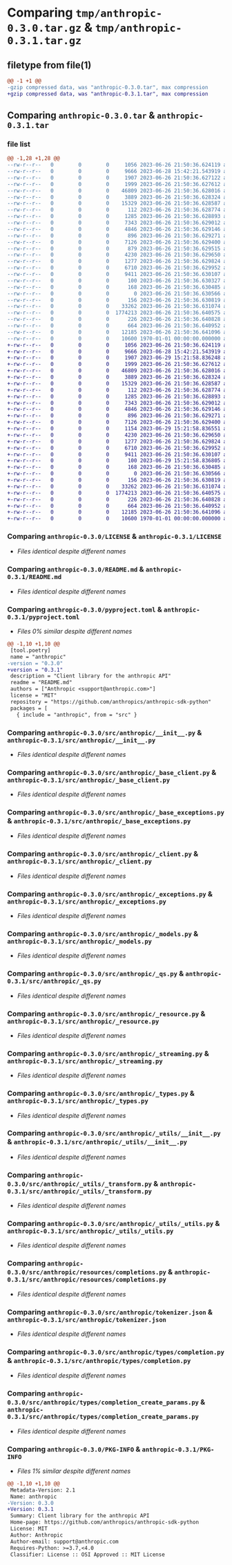 # Comparing `tmp/anthropic-0.3.0.tar.gz` & `tmp/anthropic-0.3.1.tar.gz`

## filetype from file(1)

```diff
@@ -1 +1 @@
-gzip compressed data, was "anthropic-0.3.0.tar", max compression
+gzip compressed data, was "anthropic-0.3.1.tar", max compression
```

## Comparing `anthropic-0.3.0.tar` & `anthropic-0.3.1.tar`

### file list

```diff
@@ -1,28 +1,28 @@
--rw-r--r--   0        0        0     1056 2023-06-26 21:50:36.624119 anthropic-0.3.0/LICENSE
--rw-r--r--   0        0        0     9666 2023-06-28 15:42:21.543919 anthropic-0.3.0/README.md
--rw-r--r--   0        0        0     1907 2023-06-26 21:50:36.627122 anthropic-0.3.0/pyproject.toml
--rw-r--r--   0        0        0     1999 2023-06-26 21:50:36.627612 anthropic-0.3.0/src/anthropic/__init__.py
--rw-r--r--   0        0        0    46809 2023-06-26 21:50:36.628016 anthropic-0.3.0/src/anthropic/_base_client.py
--rw-r--r--   0        0        0     3889 2023-06-26 21:50:36.628324 anthropic-0.3.0/src/anthropic/_base_exceptions.py
--rw-r--r--   0        0        0    15329 2023-06-26 21:50:36.628587 anthropic-0.3.0/src/anthropic/_client.py
--rw-r--r--   0        0        0      112 2023-06-26 21:50:36.628774 anthropic-0.3.0/src/anthropic/_constants.py
--rw-r--r--   0        0        0     1285 2023-06-26 21:50:36.628893 anthropic-0.3.0/src/anthropic/_exceptions.py
--rw-r--r--   0        0        0     7343 2023-06-26 21:50:36.629012 anthropic-0.3.0/src/anthropic/_models.py
--rw-r--r--   0        0        0     4846 2023-06-26 21:50:36.629146 anthropic-0.3.0/src/anthropic/_qs.py
--rw-r--r--   0        0        0      896 2023-06-26 21:50:36.629271 anthropic-0.3.0/src/anthropic/_resource.py
--rw-r--r--   0        0        0     7126 2023-06-26 21:50:36.629400 anthropic-0.3.0/src/anthropic/_streaming.py
--rw-r--r--   0        0        0      879 2023-06-26 21:50:36.629515 anthropic-0.3.0/src/anthropic/_tokenizers.py
--rw-r--r--   0        0        0     4230 2023-06-26 21:50:36.629650 anthropic-0.3.0/src/anthropic/_types.py
--rw-r--r--   0        0        0     1277 2023-06-26 21:50:36.629824 anthropic-0.3.0/src/anthropic/_utils/__init__.py
--rw-r--r--   0        0        0     6710 2023-06-26 21:50:36.629952 anthropic-0.3.0/src/anthropic/_utils/_transform.py
--rw-r--r--   0        0        0     9411 2023-06-26 21:50:36.630107 anthropic-0.3.0/src/anthropic/_utils/_utils.py
--rw-r--r--   0        0        0      100 2023-06-26 21:50:36.630327 anthropic-0.3.0/src/anthropic/_version.py
--rw-r--r--   0        0        0      168 2023-06-26 21:50:36.630485 anthropic-0.3.0/src/anthropic/pagination.py
--rw-r--r--   0        0        0        0 2023-06-26 21:50:36.630566 anthropic-0.3.0/src/anthropic/py.typed
--rw-r--r--   0        0        0      156 2023-06-26 21:50:36.630819 anthropic-0.3.0/src/anthropic/resources/__init__.py
--rw-r--r--   0        0        0    33262 2023-06-26 21:50:36.631074 anthropic-0.3.0/src/anthropic/resources/completions.py
--rw-r--r--   0        0        0  1774213 2023-06-26 21:50:36.640575 anthropic-0.3.0/src/anthropic/tokenizer.json
--rw-r--r--   0        0        0      226 2023-06-26 21:50:36.640828 anthropic-0.3.0/src/anthropic/types/__init__.py
--rw-r--r--   0        0        0      664 2023-06-26 21:50:36.640952 anthropic-0.3.0/src/anthropic/types/completion.py
--rw-r--r--   0        0        0    12185 2023-06-26 21:50:36.641096 anthropic-0.3.0/src/anthropic/types/completion_create_params.py
--rw-r--r--   0        0        0    10600 1970-01-01 00:00:00.000000 anthropic-0.3.0/PKG-INFO
+-rw-r--r--   0        0        0     1056 2023-06-26 21:50:36.624119 anthropic-0.3.1/LICENSE
+-rw-r--r--   0        0        0     9666 2023-06-28 15:42:21.543919 anthropic-0.3.1/README.md
+-rw-r--r--   0        0        0     1907 2023-06-29 15:21:58.836248 anthropic-0.3.1/pyproject.toml
+-rw-r--r--   0        0        0     1999 2023-06-26 21:50:36.627612 anthropic-0.3.1/src/anthropic/__init__.py
+-rw-r--r--   0        0        0    46809 2023-06-26 21:50:36.628016 anthropic-0.3.1/src/anthropic/_base_client.py
+-rw-r--r--   0        0        0     3889 2023-06-26 21:50:36.628324 anthropic-0.3.1/src/anthropic/_base_exceptions.py
+-rw-r--r--   0        0        0    15329 2023-06-26 21:50:36.628587 anthropic-0.3.1/src/anthropic/_client.py
+-rw-r--r--   0        0        0      112 2023-06-26 21:50:36.628774 anthropic-0.3.1/src/anthropic/_constants.py
+-rw-r--r--   0        0        0     1285 2023-06-26 21:50:36.628893 anthropic-0.3.1/src/anthropic/_exceptions.py
+-rw-r--r--   0        0        0     7343 2023-06-26 21:50:36.629012 anthropic-0.3.1/src/anthropic/_models.py
+-rw-r--r--   0        0        0     4846 2023-06-26 21:50:36.629146 anthropic-0.3.1/src/anthropic/_qs.py
+-rw-r--r--   0        0        0      896 2023-06-26 21:50:36.629271 anthropic-0.3.1/src/anthropic/_resource.py
+-rw-r--r--   0        0        0     7126 2023-06-26 21:50:36.629400 anthropic-0.3.1/src/anthropic/_streaming.py
+-rw-r--r--   0        0        0     1154 2023-06-29 15:21:58.836551 anthropic-0.3.1/src/anthropic/_tokenizers.py
+-rw-r--r--   0        0        0     4230 2023-06-26 21:50:36.629650 anthropic-0.3.1/src/anthropic/_types.py
+-rw-r--r--   0        0        0     1277 2023-06-26 21:50:36.629824 anthropic-0.3.1/src/anthropic/_utils/__init__.py
+-rw-r--r--   0        0        0     6710 2023-06-26 21:50:36.629952 anthropic-0.3.1/src/anthropic/_utils/_transform.py
+-rw-r--r--   0        0        0     9411 2023-06-26 21:50:36.630107 anthropic-0.3.1/src/anthropic/_utils/_utils.py
+-rw-r--r--   0        0        0      100 2023-06-29 15:21:58.836805 anthropic-0.3.1/src/anthropic/_version.py
+-rw-r--r--   0        0        0      168 2023-06-26 21:50:36.630485 anthropic-0.3.1/src/anthropic/pagination.py
+-rw-r--r--   0        0        0        0 2023-06-26 21:50:36.630566 anthropic-0.3.1/src/anthropic/py.typed
+-rw-r--r--   0        0        0      156 2023-06-26 21:50:36.630819 anthropic-0.3.1/src/anthropic/resources/__init__.py
+-rw-r--r--   0        0        0    33262 2023-06-26 21:50:36.631074 anthropic-0.3.1/src/anthropic/resources/completions.py
+-rw-r--r--   0        0        0  1774213 2023-06-26 21:50:36.640575 anthropic-0.3.1/src/anthropic/tokenizer.json
+-rw-r--r--   0        0        0      226 2023-06-26 21:50:36.640828 anthropic-0.3.1/src/anthropic/types/__init__.py
+-rw-r--r--   0        0        0      664 2023-06-26 21:50:36.640952 anthropic-0.3.1/src/anthropic/types/completion.py
+-rw-r--r--   0        0        0    12185 2023-06-26 21:50:36.641096 anthropic-0.3.1/src/anthropic/types/completion_create_params.py
+-rw-r--r--   0        0        0    10600 1970-01-01 00:00:00.000000 anthropic-0.3.1/PKG-INFO
```

### Comparing `anthropic-0.3.0/LICENSE` & `anthropic-0.3.1/LICENSE`

 * *Files identical despite different names*

### Comparing `anthropic-0.3.0/README.md` & `anthropic-0.3.1/README.md`

 * *Files identical despite different names*

### Comparing `anthropic-0.3.0/pyproject.toml` & `anthropic-0.3.1/pyproject.toml`

 * *Files 0% similar despite different names*

```diff
@@ -1,10 +1,10 @@
 [tool.poetry]
 name = "anthropic"
-version = "0.3.0"
+version = "0.3.1"
 description = "Client library for the anthropic API"
 readme = "README.md"
 authors = ["Anthropic <support@anthropic.com>"]
 license = "MIT"
 repository = "https://github.com/anthropics/anthropic-sdk-python"
 packages = [
   { include = "anthropic", from = "src" }
```

### Comparing `anthropic-0.3.0/src/anthropic/__init__.py` & `anthropic-0.3.1/src/anthropic/__init__.py`

 * *Files identical despite different names*

### Comparing `anthropic-0.3.0/src/anthropic/_base_client.py` & `anthropic-0.3.1/src/anthropic/_base_client.py`

 * *Files identical despite different names*

### Comparing `anthropic-0.3.0/src/anthropic/_base_exceptions.py` & `anthropic-0.3.1/src/anthropic/_base_exceptions.py`

 * *Files identical despite different names*

### Comparing `anthropic-0.3.0/src/anthropic/_client.py` & `anthropic-0.3.1/src/anthropic/_client.py`

 * *Files identical despite different names*

### Comparing `anthropic-0.3.0/src/anthropic/_exceptions.py` & `anthropic-0.3.1/src/anthropic/_exceptions.py`

 * *Files identical despite different names*

### Comparing `anthropic-0.3.0/src/anthropic/_models.py` & `anthropic-0.3.1/src/anthropic/_models.py`

 * *Files identical despite different names*

### Comparing `anthropic-0.3.0/src/anthropic/_qs.py` & `anthropic-0.3.1/src/anthropic/_qs.py`

 * *Files identical despite different names*

### Comparing `anthropic-0.3.0/src/anthropic/_resource.py` & `anthropic-0.3.1/src/anthropic/_resource.py`

 * *Files identical despite different names*

### Comparing `anthropic-0.3.0/src/anthropic/_streaming.py` & `anthropic-0.3.1/src/anthropic/_streaming.py`

 * *Files identical despite different names*

### Comparing `anthropic-0.3.0/src/anthropic/_types.py` & `anthropic-0.3.1/src/anthropic/_types.py`

 * *Files identical despite different names*

### Comparing `anthropic-0.3.0/src/anthropic/_utils/__init__.py` & `anthropic-0.3.1/src/anthropic/_utils/__init__.py`

 * *Files identical despite different names*

### Comparing `anthropic-0.3.0/src/anthropic/_utils/_transform.py` & `anthropic-0.3.1/src/anthropic/_utils/_transform.py`

 * *Files identical despite different names*

### Comparing `anthropic-0.3.0/src/anthropic/_utils/_utils.py` & `anthropic-0.3.1/src/anthropic/_utils/_utils.py`

 * *Files identical despite different names*

### Comparing `anthropic-0.3.0/src/anthropic/resources/completions.py` & `anthropic-0.3.1/src/anthropic/resources/completions.py`

 * *Files identical despite different names*

### Comparing `anthropic-0.3.0/src/anthropic/tokenizer.json` & `anthropic-0.3.1/src/anthropic/tokenizer.json`

 * *Files identical despite different names*

### Comparing `anthropic-0.3.0/src/anthropic/types/completion.py` & `anthropic-0.3.1/src/anthropic/types/completion.py`

 * *Files identical despite different names*

### Comparing `anthropic-0.3.0/src/anthropic/types/completion_create_params.py` & `anthropic-0.3.1/src/anthropic/types/completion_create_params.py`

 * *Files identical despite different names*

### Comparing `anthropic-0.3.0/PKG-INFO` & `anthropic-0.3.1/PKG-INFO`

 * *Files 1% similar despite different names*

```diff
@@ -1,10 +1,10 @@
 Metadata-Version: 2.1
 Name: anthropic
-Version: 0.3.0
+Version: 0.3.1
 Summary: Client library for the anthropic API
 Home-page: https://github.com/anthropics/anthropic-sdk-python
 License: MIT
 Author: Anthropic
 Author-email: support@anthropic.com
 Requires-Python: >=3.7,<4.0
 Classifier: License :: OSI Approved :: MIT License
```

